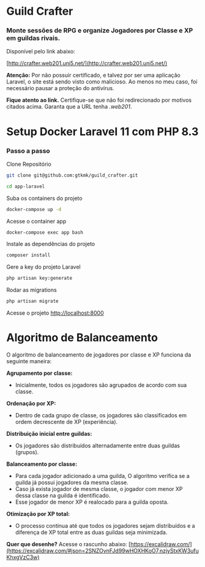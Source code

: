 # Guild Crafter
### Monte sessões de RPG e organize Jogadores por Classe e XP em guildas rivais.

Disponível pelo link abaixo:

[http://crafter.web201.uni5.net/](http://crafter.web201.uni5.net/)

**Atenção:** Por não possuir certificado, e talvez por ser uma aplicação Laravel, o site está sendo visto como malicioso. Ao menos no meu caso, foi necessário pausar a proteção do antivírus.

**Fique atento ao link.** Certifique-se que não foi redirecionado por motivos citados acima. Garanta que a URL tenha *.web201*.

# Setup Docker Laravel 11 com PHP 8.3

### Passo a passo
Clone Repositório
```sh
git clone git@github.com:gtkmk/guild_crafter.git
```
```sh
cd app-laravel
```

Suba os containers do projeto
```sh
docker-compose up -d
```

Acesse o container app
```sh
docker-compose exec app bash
```


Instale as dependências do projeto
```sh
composer install
```

Gere a key do projeto Laravel
```sh
php artisan key:generate
```

Rodar as migrations
```sh
php artisan migrate
```

Acesse o projeto
[http://localhost:8000](http://localhost:8000)

# Algoritmo de Balanceamento

O algoritmo de balanceamento de jogadores por classe e XP funciona da seguinte maneira:

**Agrupamento por classe:**

- Inicialmente, todos os jogadores são agrupados de acordo com sua classe.

**Ordenação por XP:**

- Dentro de cada grupo de classe, os jogadores são classificados em ordem decrescente de XP (experiência).

**Distribuição inicial entre guildas:**

- Os jogadores são distribuídos alternadamente entre duas guildas (grupos).

**Balanceamento por classe:**

- Para cada jogador adicionado a uma guilda, O algoritmo verifica se a guilda já possui jogadores da mesma classe.
- Caso já exista jogador de mesma classe, o jogador com menor XP dessa classe na guilda é identificado.
- Esse jogador de menor XP é realocado para a guilda oposta.

**Otimização por XP total:**

- O processo continua até que todos os jogadores sejam distribuídos e a diferença de XP total entre as duas guildas seja minimizada.

**Quer que desenhe?** Acesse o rascunho abaixo:
[https://excalidraw.com/](https://excalidraw.com/#json=2SNZOvnFJd99wHOXHKoO7,nzjyStxKW3ufuKhxgVzC3w)

